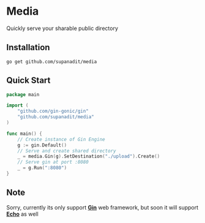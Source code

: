 # Media

Quickly serve your sharable public directory

## Installation
`go get github.com/supanadit/media`

## Quick Start

```go
package main

import (
	"github.com/gin-gonic/gin"
	"github.com/supanadit/media"
)

func main() {
    // Create instance of Gin Engine
	g := gin.Default()
    // Serve and create shared directory
	_ = media.Gin(g).SetDestination("./upload").Create()
    // Serve gin at port :8080
	_ = g.Run(":8080")
}
```

## Note
Sorry, currently its only support [**Gin**](https://github.com/gin-gonic/gin) web framework, but soon it will support [**Echo**](https://github.com/labstack/echo) as well